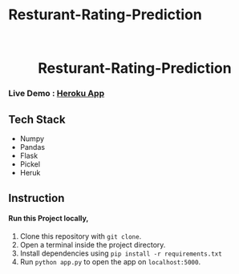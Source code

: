 # Resturant-Rating-Prediction
<div align="center">
	<h1 align="center">
 <br />
Resturant-Rating-Prediction
	</h1>
</div>




### Live Demo : [Heroku App](https://lnkd.in/dt5j9K26)
## Tech Stack
- Numpy
- Pandas
- Flask
- Pickel
- Heruk
## Instruction
#### Run this Project locally,
1) Clone this repository with `git clone`.
2) Open a terminal inside the project directory.
3) Install dependencies using `pip install -r requirements.txt`
3) Run `python app.py` to open the app on `localhost:5000`.
